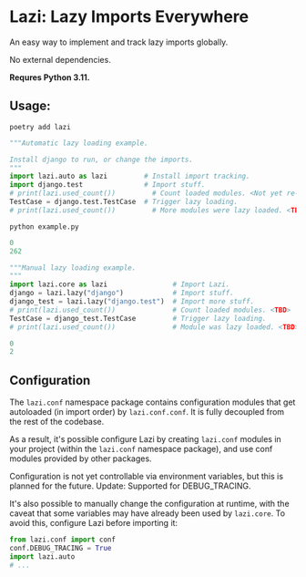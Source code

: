 # Lazi: Lazy Imports Everywhere

An easy way to implement and track lazy imports globally.

No external dependencies.

**Requres Python 3.11.**

## Usage:

```shell
poetry add lazi
```

```python
"""Automatic lazy loading example.

Install django to run, or change the imports.
"""
import lazi.auto as lazi         # Install import tracking.
import django.test               # Import stuff.
# print(lazi.used_count())         # Count loaded modules. <Not yet re-implemented>
TestCase = django.test.TestCase  # Trigger lazy loading.
# print(lazi.used_count())         # More modules were lazy loaded. <TBD>
```

```shell
python example.py
```

```python
0
262
```

```python
"""Manual lazy loading example.
"""
import lazi.core as lazi                # Import Lazi.
django = lazi.lazy("django")            # Import stuff.
django_test = lazi.lazy("django.test")  # Import more stuff.
# print(lazi.used_count())              # Count loaded modules. <TBD>
TestCase = django_test.TestCase         # Trigger lazy loading.
# print(lazi.used_count())              # Module was lazy loaded. <TBD>
```

```python
0
2
```

## Configuration

The `lazi.conf` namespace package contains configuration modules
that get autoloaded (in import order) by `lazi.conf.conf`.
It is fully decoupled from the rest of the codebase.

As a result, it's possible configure Lazi by creating `lazi.conf`
modules in your project (within the `lazi.conf` namespace package),
and use conf modules provided by other packages.

Configuration is not yet controllable via environment variables,
but this is planned for the future. Update: Supported for DEBUG_TRACING.

It's also possible to manually change the configuration at runtime,
with the caveat that some variables may have already been used by
`lazi.core`. To avoid this, configure Lazi before importing it:

```python
from lazi.conf import conf
conf.DEBUG_TRACING = True
import lazi.auto
# ...
```
